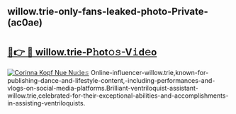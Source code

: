 ## willow.trie-only-fans​-leaked-photo​-Private-(ac0ae)


# <h2><a href="https://mediaupload.pro?title=willow.trie&ref=git">🔗👉 🔴 willow.trie-P𝚑ot𝚘𝚜-V𝚒d𝚎o</a></h2>

[![Corinna Kopf Nue Nu𝚍e𝚜](https://i.imgur.com/0qMVB7G.gif)](https://mediaupload.pro?title=willow.trie&ref=git)
Online-influencer-willow.trie,known-for-publishing-dance-and-lifestyle-content,-including-performances-and-vlogs-on-social-media-platforms.Brilliant-ventriloquist-assistant-willow.trie,celebrated-for-their-exceptional-abilities-and-accomplishments-in-assisting-ventriloquists.  